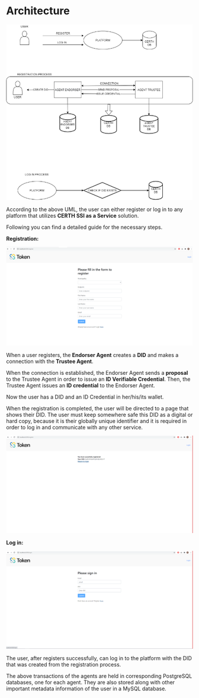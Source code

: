 # Architecture

![Endorser Agent: A server that stores the records of the users. Trustee Agent: A server that stores the records of the municipalities](../.gitbook/assets/1.png)

According to the above UML, the user can either register or log in to any platform that utilizes **CERTH SSI as a Service** solution. 

Following you can find a detailed guide for the necessary steps.

**Registration:**

![](../.gitbook/assets/2.png)

When a user registers, the **Endorser Agent** creates a **DID** and makes a connection with the **Trustee Agent**. 

When the connection is established, the Endorser Agent sends a **proposal** to the Trustee Agent in order to issue an **ID Verifiable Credential**. Then, the Trustee Agent issues an **ID credential** to the Endorser Agent. 

Now the user has a DID and an ID Credential in her/his/its wallet.

When the registration is completed, the user will be directed to a page that shows their DID. The user must keep somewhere safe this DID as a digital or hard copy, because it is their globally unique identifier and it is required in order to log in and communicate with any other service.

![](../.gitbook/assets/4.png)

**Log in:**

![](../.gitbook/assets/3.png)

The user, after registers successfully, can log in to the platform with the DID that was created from the registration process. 

The above transactions of the agents are held in corresponding PostgreSQL databases, one for each agent. They are also stored along with other important metadata information of the user in a MySQL database.

